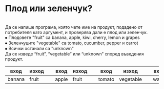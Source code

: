 #	Плод или зеленчук?
<br/>Да се напише програма, която чете име на продукт, подадено от потребителя като аргумент, и проверява дали е плод или зеленчук.
<br/>⦁	Плодовете "fruit" са banana, apple, kiwi, cherry, lemon и grapes
<br/>⦁	Зеленчуците "vegetable" са tomato, cucumber, pepper и carrot
<br/>⦁	Всички останали са "unknown"
<br/>Да се изведе “fruit”, “vegetable” или “unknown” според въведения продукт. 


<table>
<thead><tr><th>вход</th><th>изход</th><th>&nbsp;</th><th>вход</th><th>изход</th><th>&nbsp;</th><th>вход</th><th>изход</th><th>&nbsp;</th><th>вход</th><th>изход</th></tr></thead><tbody>
 <tr><td>banana</td><td>fruit</td><td> </td><td>apple</td><td>fruit</td><td> </td><td>tomato</td><td>vegetable</td><td> </td><td>water</td><td>unknown</td></tr>
</tbody></table>
